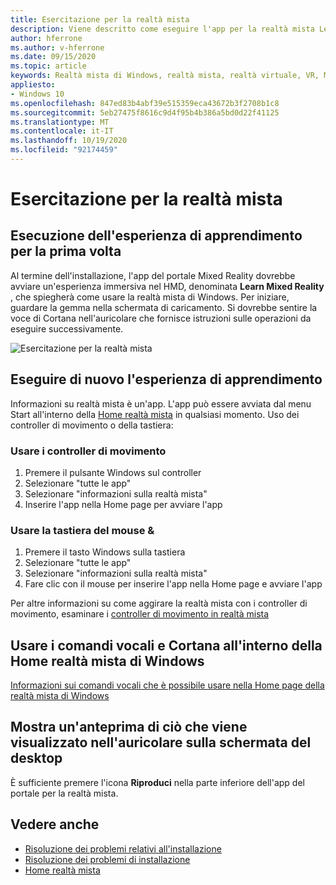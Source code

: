 ```yaml
---
title: Esercitazione per la realtà mista
description: Viene descritto come eseguire l'app per la realtà mista Learn, che illustra come usare ed esplorare la realtà mista di Windows.
author: hferrone
ms.author: v-hferrone
ms.date: 09/15/2020
ms.topic: article
keywords: Realtà mista di Windows, realtà mista, realtà virtuale, VR, MR, esercitazione, introduzione
appliesto:
- Windows 10
ms.openlocfilehash: 847ed83b4abf39e515359eca43672b3f2708b1c8
ms.sourcegitcommit: 5eb27475f8616c9d4f95b4b386a5bd0d22f41125
ms.translationtype: MT
ms.contentlocale: it-IT
ms.lasthandoff: 10/19/2020
ms.locfileid: "92174459"
---
```

# <a name="learn-mixed-reality"></a>Esercitazione per la realtà mista

## <a name="running-the-learning-experience-for-the-first-time"></a>Esecuzione dell'esperienza di apprendimento per la prima volta

Al termine dell'installazione, l'app del portale Mixed Reality dovrebbe avviare un'esperienza immersiva nel HMD, denominata **Learn Mixed Reality** , che spiegherà come usare la realtà mista di Windows. Per iniziare, guardare la gemma nella schermata di caricamento. Si dovrebbe sentire la voce di Cortana nell'auricolare che fornisce istruzioni sulle operazioni da eseguire successivamente.

![Esercitazione per la realtà mista](images/file-learnmixedrealitystart.png)

## <a name="re-run-the-learning-experience"></a>Eseguire di nuovo l'esperienza di apprendimento

Informazioni su realtà mista è un'app. L'app può essere avviata dal menu Start all'interno della [Home realtà mista](your-mixed-reality-home.md) in qualsiasi momento. Uso dei controller di movimento o della tastiera:

### <a name="use-your-motion-controllers"></a>Usare i controller di movimento

1. Premere il pulsante Windows sul controller
2. Selezionare "tutte le app"
3. Selezionare "informazioni sulla realtà mista"
4. Inserire l'app nella Home page per avviare l'app

### <a name="use-your-mouse--keyboard"></a>Usare la tastiera del mouse &

1. Premere il tasto Windows sulla tastiera
2. Selezionare "tutte le app"
3. Selezionare "informazioni sulla realtà mista"
4. Fare clic con il mouse per inserire l'app nella Home page e avviare l'app

Per altre informazioni su come aggirare la realtà mista con i controller di movimento, esaminare i [controller di movimento in realtà mista](controllers-in-wmr.md)

## <a name="use-voice-commands-and-cortana-inside-of-the-windows-mixed-reality-home"></a>Usare i comandi vocali e Cortana all'interno della Home realtà mista di Windows

[Informazioni sui comandi vocali che è possibile usare nella Home page della realtà mista di Windows](https://support.microsoft.com/en-us/help/4041322/windows-10-speech-in-windows-mixed-reality)

## <a name="show-a-preview-of-what-im-seeing-in-my-headset-on-my-desktops-screen"></a>Mostra un'anteprima di ciò che viene visualizzato nell'auricolare sulla schermata del desktop

È sufficiente premere l'icona **Riproduci** nella parte inferiore dell'app del portale per la realtà mista.

## <a name="see-also"></a>Vedere anche

* [Risoluzione dei problemi relativi all'installazione](installation_errors.md)
* [Risoluzione dei problemi di installazione](set-up-questions.md)
* [Home realtà mista](your-mixed-reality-home.md)
